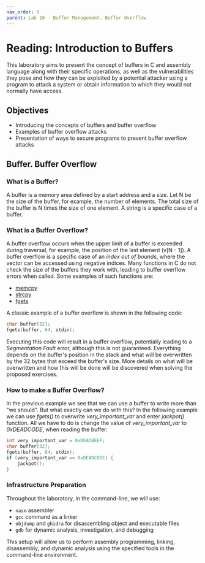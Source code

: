 ```yaml
---
nav_order: 8
parent: Lab 10 - Buffer Management. Buffer Overflow
---
```


# Reading: Introduction to Buffers

This laboratory aims to present the concept of buffers in C and assembly language along with their specific operations, as well as the vulnerabilities they pose and how they can be exploited by a potential attacker using a program to attack a system or obtain information to which they would not normally have access.

## Objectives

- Introducing the concepts of buffers and buffer overflow
- Examples of buffer overflow attacks
- Presentation of ways to secure programs to prevent buffer overflow attacks

## Buffer. Buffer Overflow

### What is a Buffer?

A buffer is a memory area defined by a start address and a size.
Let N be the size of the buffer, for example, the number of elements.
The total size of the buffer is N times the size of one element.
A string is a specific case of a buffer.

### What is a Buffer Overflow?

A buffer overflow occurs when the upper limit of a buffer is exceeded during traversal, for example, the position of the last element (v[N - 1]).
A buffer overflow is a specific case of an *index out of bounds*, where the vector can be accessed using negative indices.
Many functions in C do not check the size of the buffers they work with, leading to buffer overflow errors when called.
Some examples of such functions are:

- [memcpy](http://www.cplusplus.com/reference/cstring/memcpy/)
- [strcpy](https://www.cplusplus.com/reference/cstring/strcpy/)
- [fgets](http://www.cplusplus.com/reference/cstdio/fgets/)

A classic example of a buffer overflow is shown in the following code:

```C
char buffer[32];
fgets(buffer, 64, stdin);
```

Executing this code will result in a buffer overflow, potentially leading to a *Segmentation Fault* error, although this is not guaranteed.
Everything depends on the buffer's position in the stack and what will be overwritten by the 32 bytes that exceed the buffer's size.
More details on what will be overwritten and how this will be done will be discovered when solving the proposed exercises.

### How to make a Buffer Overflow?

In the previous example we see that we can use a buffer to write more than "we should".
But what exactly can we do with this?
In the following example we can use *fgets()* to overwrite *very_important_var* and enter *jackpot()* function.
All we have to do is change the value of *very_important_var* to *0xDEADCODE*, when reading the buffer.

```C
int very_important_var = 0xDEADBEEF;
char buffer[32];
fgets(buffer, 64, stdin);
if (very_important_var == 0xDEADC0DE) {
    jackpot();
}
```

### Infrastructure Preparation

Throughout the laboratory, in the command-line, we will use:

- `nasm` assembler
- `gcc` command as a linker
- `objdump` and `ghidra` for disassembling object and executable files
- `gdb` for dynamic analysis, investigation, and debugging

This setup will allow us to perform assembly programming, linking, disassembly, and dynamic analysis using the specified tools in the command-line environment.
